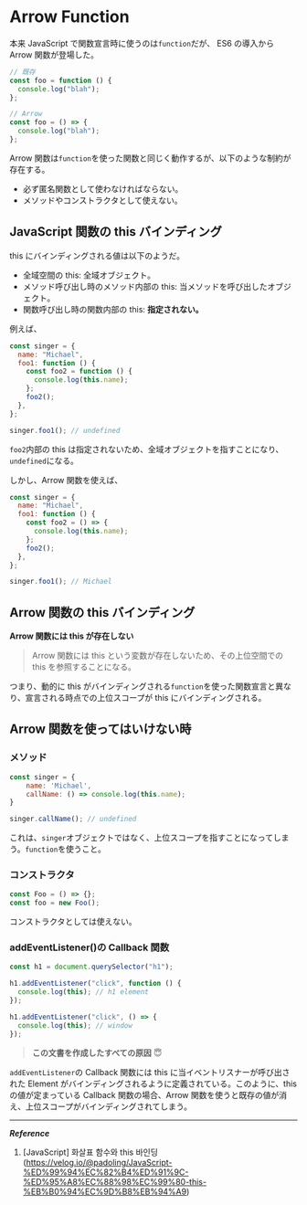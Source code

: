 # Arrow Function

本来 JavaScript で関数宣言時に使うのは`function`だが、
ES6 の導入から Arrow 関数が登場した。

```javascript
// 既存
const foo = function () {
  console.log("blah");
};

// Arrow
const foo = () => {
  console.log("blah");
};
```

Arrow 関数は`function`を使った関数と同じく動作するが、以下のような制約が存在する。

- 必ず匿名関数として使わなければならない。
- メソッドやコンストラクタとして使えない。

## JavaScript 関数の this バインディング

this にバインディングされる値は以下のようだ。

- 全域空間の this: 全域オブジェクト。
- メソッド呼び出し時のメソッド内部の this: 当メソッドを呼び出したオブジェクト。
- 関数呼び出し時の関数内部の this: **指定されない。**

例えば、

```javascript
const singer = {
  name: "Michael",
  foo1: function () {
    const foo2 = function () {
      console.log(this.name);
    };
    foo2();
  },
};

singer.foo1(); // undefined
```

`foo2`内部の this は指定されないため、全域オブジェクトを指すことになり、`undefined`になる。<br>

しかし、Arrow 関数を使えば、

```javascript
const singer = {
  name: "Michael",
  foo1: function () {
    const foo2 = () => {
      console.log(this.name);
    };
    foo2();
  },
};

singer.foo1(); // Michael
```

## Arrow 関数の this バインディング

**Arrow 関数には this が存在しない** <br>

> Arrow 関数には this という変数が存在しないため、その上位空間での this を参照することになる。

つまり、動的に this がバインディングされる`function`を使った関数宣言と異なり、宣言される時点での上位スコープが this にバインディングされる。

## Arrow 関数を使ってはいけない時

### メソッド

```javascript
const singer = {
    name: 'Michael',
    callName: () => console.log(this.name);
}

singer.callName(); // undefined
```

これは、`singer`オブジェクトではなく、上位スコープを指すことになってしまう。`function`を使うこと。

### コンストラクタ

```javascript
const Foo = () => {};
const foo = new Foo();
```

コンストラクタとしては使えない。

### addEventListener()の Callback 関数

```javascript
const h1 = document.querySelector("h1");

h1.addEventListener("click", function () {
  console.log(this); // h1 element
});

h1.addEventListener("click", () => {
  console.log(this); // window
});
```

> **この文書を作成したすべての原因** :innocent: <br>

`addEventListener`の Callback 関数には this に当イベントリスナーが呼び出された Element がバインディングされるように定義されている。このように、this の値が定まっている Callback 関数の場合、Arrow 関数を使うと既存の値が消え、上位スコープがバインディングされてしまう。

<hr>

**_Reference_** <br>

1. [JavaScript] 화살표 함수와 this 바인딩 (https://velog.io/@padoling/JavaScript-%ED%99%94%EC%82%B4%ED%91%9C-%ED%95%A8%EC%88%98%EC%99%80-this-%EB%B0%94%EC%9D%B8%EB%94%A9)
